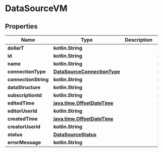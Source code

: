 
# DataSourceVM

## Properties
Name | Type | Description | Notes
------------ | ------------- | ------------- | -------------
**dollarT** | **kotlin.String** |  | 
**id** | **kotlin.String** |  |  [optional]
**name** | **kotlin.String** |  |  [optional]
**connectionType** | [**DataSourceConnectionType**](DataSourceConnectionType.md) |  |  [optional]
**connectionString** | **kotlin.String** |  |  [optional]
**dataStructure** | **kotlin.String** |  |  [optional]
**subscriptionId** | **kotlin.String** |  |  [optional]
**editedTime** | [**java.time.OffsetDateTime**](java.time.OffsetDateTime.md) |  |  [optional]
**editorUserId** | **kotlin.String** |  |  [optional]
**createdTime** | [**java.time.OffsetDateTime**](java.time.OffsetDateTime.md) |  |  [optional]
**creatorUserId** | **kotlin.String** |  |  [optional]
**status** | [**DataSourceStatus**](DataSourceStatus.md) |  |  [optional]
**errorMessage** | **kotlin.String** |  |  [optional]



